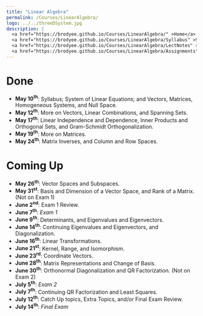 ```yaml
---
title: "Linear Algebra"
permalink: /Courses/LinearAlgebra/
logo: ../../threeDSystem.jpg
description: |
  <a href="https://brodyee.github.io/Courses/LinearAlgebra/" >Home</a> <br />
  <a href="https://brodyee.github.io/Courses/LinearAlgebra/Syllabus" >Syllabus</a> <br />
  <a href="https://brodyee.github.io/Courses/LinearAlgebra/LectNotes" >Lecture Notes</a> <br />
  <a href="https://brodyee.github.io/Courses/LinearAlgebra/Assignments" >Assignments</a>
---
```


# Done

  - **May 10<sup>th</sup>**: Syllabus; System of Linear Equations; and Vectors, Matrices, Homogeneous Systems, and Null Space.
  - **May 12<sup>th</sup>**: More on Vectors, Linear Combinations, and Spanning Sets.
  - **May 17<sup>th</sup>**: Linear Independence and Dependence, Inner Products and Orthogonal Sets, and Gram-Schmidt Orthogonalization.
  - **May 19<sup>th</sup>**: More on Matrices.
  - **May 24<sup>th</sup>**: Matrix Inverses, and Column and Row Spaces.
  
# Coming Up

  - **May 26<sup>th</sup>**: Vector Spaces and Subspaces.
  - **May 31<sup>st</sup>**: Basis and Dimension of a Vector Space, and Rank of a Matrix. (Not on Exam 1)
  - **June 2<sup>nd</sup>**: Exam 1 Review. 
  - **June 7<sup>th</sup>**: *Exam 1*
  - **June 9<sup>th</sup>**: Determinants, and Eigenvalues and Eigenvectors.
  - **June 14<sup>th</sup>**: Continuing Eigenvalues and Eigenvectors, and Diagonalization.
  - **June 16<sup>th</sup>**: Linear Transformations.
  - **June 21<sup>st</sup>**: Kernel, Range, and Isomorphism.
  - **June 23<sup>rd</sup>**: Coordinate Vectors.
  - **June 28<sup>th</sup>**: Matrix Representations and Change of Basis.
  - **June 30<sup>th</sup>**: Orthonormal Diagonalization and QR Factorization. (Not on Exam 2)
  - **July 5<sup>th</sup>**: *Exam 2*
  - **July 7<sup>th</sup>**: Continuing QR Factorization and Least Squares.
  - **July 12<sup>th</sup>**: Catch Up topics, Extra Topics, and/or Final Exam Review.
  - **July 14<sup>th</sup>**: *Final Exam*
